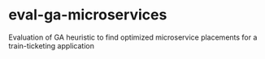 # eval-ga-microservices
Evaluation of GA heuristic to find optimized microservice placements for a train-ticketing application
